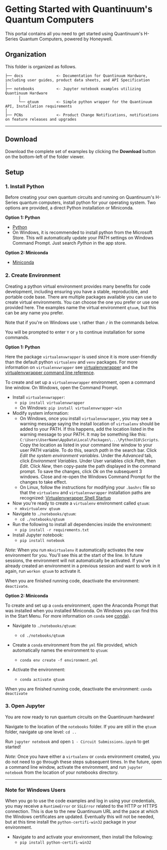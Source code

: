 # Getting Started with Quantinuum's Quantum Computers

This portal contains all you need to get started using Quantinuum's H-Series Quantum Computers, powered by Honeywell. 

## Organization

This folder is organized as follows.

    ├── docs               <- Documentation for Quantinuum Hardware, including user guides, product data sheets, and API Specification
    │
    ├── notebooks          <- Jupyter notebook examples utilizing Quantinuum Hardware
          |
          └── qtuum        <- Simple python wrapper for the Quantinuum API, Installation requirements
    │
    ├── PCNs               <- Product Change Notifications, notifications on feature releases and upgrades

---

## Download

Download the complete set of examples by clicking the **Download** button on the bottom-left of the folder viewer.

## Setup

### 1. Install Python

Before creating your own quantum circuits and running on Quantinuum's H-Series quantum computers, install python for your operating system. Two options are provided, a direct Python installation or Miniconda.

**Option 1: Python**
* [Python](https://www.python.org/downloads/)
* On Windows, it is recommended to install python from the Microsoft Store. This will automatically update your PATH settings on Windows Command Prompt. Just search *Python* in the app store.

**Option 2: Miniconda**
* [Miniconda](https://docs.conda.io/en/latest/miniconda.html)

### 2. Create Environment

Creating a python virtual environment provides many benefits for code development, including ensuring you have a stable, reproducible, and portable code base. There are multiple packages available you can use to create virtual environments. You can choose the one you prefer or use one provided here. The examples name the virtual environment `qtuum`, but this can be any name you prefer.

Note that if you're on Windows use `\` rather than `/` in the commands below.

You will be prompted to enter `Y` or `y` to continue installation for some commands.

**Option 1: Python**

Here the package `virtualenvwrapper` is used since it is more user-friendly than the default python `virtualenv` and `venv` packages. For more information on `virtualenvwrapper` see [virtualenvwrapper](https://virtualenvwrapper.readthedocs.io/en/latest/) and the [virtualenvwrapper command line reference](https://virtualenvwrapper.readthedocs.io/en/latest/command_ref.html).

To create and set up a `virtualenvwrapper` environment, open a command line window. On Windows, open the Command Prompt.

* Install `virtualenvwrapper`:
    * `pip install virtualenvwrapper`
    * On Windows: `pip install virtualenvwrapper-win`
* Modify system information:
    * On Windows, once you install `virtualenvwrapper`, you may see a warning message saying the install location of `virtualenv` should be added to your PATH. If this happens, add the location listed in the warning message to your PATH. It may be something like this: `C:\Users\UserName\AppData\Local\Packages\...\Python310\Scripts`. Copy the location as listed in your command line window to your user PATH variable. To do this, search *path* in the search bar. Click *Edit the system environment variables*. Under the *Advanced* tab, click *Environment Variables*. Under User variables click *Path*, then *Edit*. Click *New*, then copy-paste the path displayed in the command prompt. To save the changes, click *Ok* on the subsequent 3 windows. Close and re-open the Windows Command Prompt for the changes to take effect.
    * On Linux, follow the instructions for modifying your `.bashrc` file so that the `virtualenv` and `virtualenvwrapper` installation paths are recognized: [Virtualenvwrapper Shell Startup](https://virtualenvwrapper.readthedocs.io/en/latest/install.html#shell-startup-file)
* Now you're ready to create a `virtualenv` environment called `qtuum`:
    * `mkvirtualenv qtuum`
* Navigate to `./notebooks/qtuum`:
    * `cd ./notebooks/qtuum`
* Run the following to install all dependencies inside the environment:
    * `pip install -r requirements.txt`
* Install Jupyter notebook:
    * `pip install notebook`

*Note:* When you run `mkvirtualenv` it automatically activates the new environment for you. You'll see this at the start of the line. In future sessions, the environment will not automatically be activated. If you've already created an environment in a previous session and want to work in it again, run `workon qtuum` to activate it. 

When you are finished running code, deactivate the environment: `deactivate`.

**Option 2: Miniconda**

To create and set up a `conda` environment, open the Anaconda Prompt that was installed when you installed Miniconda. On Windows you can find this in the Start Menu. For more information on `conda` see [conda](https://docs.conda.io/en/latest/)).

* Navigate to `./notebooks/qtuum`:
    * `cd ./notebooks/qtuum`

* Create a `conda` environment from the `yml` file provided, which automatically names the environment to `qtuum`:
    * `conda env create -f environment.yml`

* Activate the environment:
    * `conda activate qtuum`

When you are finished running code, deactivate the environment: `conda deactivate`

### 3. Open Jupyter

You are now ready to run quantum circuits on the Quantinuum hardware!

Navigate to the location of the `notebooks` folder. If you are still in the `qtuum` folder, navigate up one level: `cd ..`

Run `jupyter notebook` and open `1 - Circuit Submissions.ipynb` to get started!

*Note:* Once you have either a `virtualenv` or `conda` environment created, you do not need to go through these steps subsequent times. In the future, open a command line window, activate the environment, and run `jupyter notebook` from the location of your notebooks directory.

---

### Note for Windows Users

When you go to use the code examples and log in using your credentials, you may receive a `RuntimeError` or `SSLError` related to the HTTP or HTTPS connection. This is due to the new Quantinuum URL and the pace at which the Windows certificates are updated. Eventually this will not be needed, but at this time install the `python-certifi-win32` package in your environment.

* Navigate to and activate your environment, then install the following:
    * `pip install python-certifi-win32`